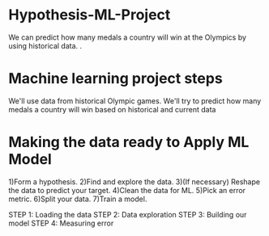 # Hypothesis-ML-Project
We can predict how many medals a country will win at the Olympics by using historical data.
.

# Machine learning project steps
We'll use data from historical Olympic games. We'll try to predict how many medals a country will win based on historical and current data


# Making the data ready to Apply ML Model

1)Form a hypothesis.
2)Find and explore the data.
3)(If necessary) Reshape the data to predict your target.
4)Clean the data for ML.
5)Pick an error metric.
6)Split your data.
7)Train a model.


STEP 1: Loading the data
STEP 2: Data exploration
STEP 3: Building our model
STEP 4: Measuring error


